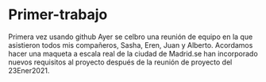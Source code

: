 # Primer-trabajo
Primera vez usando github
Ayer se celbro una reunión de equipo en la que asistieron todos mis compañeros, Sasha, Eren, Juan y Alberto. Acordamos hacer una maqueta a escala real de la ciudad de Madrid.se han
incorporado nuevos requisitos al proyecto después de la reunión de proyecto del
23Ener2021.
